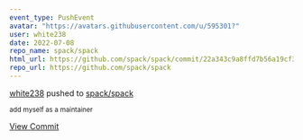 ```yaml
---
event_type: PushEvent
avatar: "https://avatars.githubusercontent.com/u/595301?"
user: white238
date: 2022-07-08
repo_name: spack/spack
html_url: https://github.com/spack/spack/commit/22a343c9a8ffd7b56a19cf392fa1511af32cbc19
repo_url: https://github.com/spack/spack
---
```


<a href='https://github.com/white238' target='_blank'>white238</a> pushed to <a href='https://github.com/spack/spack' target='_blank'>spack/spack</a>

<small>add myself as a maintainer</small>

<a href='https://github.com/spack/spack/commit/22a343c9a8ffd7b56a19cf392fa1511af32cbc19' target='_blank'>View Commit</a>